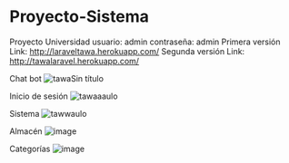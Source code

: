 # Proyecto-Sistema

Proyecto Universidad
usuario: admin contraseña: admin
Primera versión Link: http://laraveltawa.herokuapp.com/
Segunda versión Link: http://tawalaravel.herokuapp.com/


Chat bot
![tawaSin título](https://user-images.githubusercontent.com/9785790/115114837-e56c0e80-9f56-11eb-8941-93c98f42ffb0.png)

Inicio de sesión
![tawaaaulo](https://user-images.githubusercontent.com/9785790/115114865-14828000-9f57-11eb-8f95-5d9b0982154e.png)

Sistema 
![tawwaulo](https://user-images.githubusercontent.com/9785790/115114900-44ca1e80-9f57-11eb-8f1e-4719f4ff1e0c.png)

Almacén
![image](https://user-images.githubusercontent.com/9785790/115115003-b73afe80-9f57-11eb-9f80-96fc2c086e53.png)

Categorías
![image](https://user-images.githubusercontent.com/9785790/115115044-dcc80800-9f57-11eb-8d1b-e087da6dc759.png)
